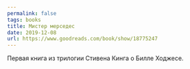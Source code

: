 ```yaml
---
permalink: false
tags: books
title: Мистер мерседес
date: 2019-12-08
url: https://www.goodreads.com/book/show/18775247
---
```

Первая книга из трилогии Стивена Кинга о Билле Ходжесе.
